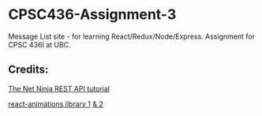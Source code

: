 # CPSC436-Assignment-3

Message List site - for learning React/Redux/Node/Express. Assignment for CPSC 436I at UBC.

## Credits:

[The Net Ninja REST API tutorial](https://youtu.be/BRdcRFvuqsE)

[react-animations library 1](https://hackernoon.com/5-ways-to-animate-a-reactjs-app-in-2019-56eb9af6e3bf) [& 2](https://github.com/FormidableLabs/react-animations)

